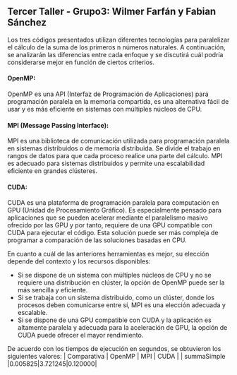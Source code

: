 ## Tercer Taller - Grupo3: Wilmer Farfán y Fabian Sánchez

Los tres códigos presentados utilizan diferentes tecnologías para paralelizar el cálculo de la suma de los primeros n números naturales. A continuación, se analizarán las diferencias entre cada enfoque y se discutirá cuál podría considerarse mejor en función de ciertos criterios.

#### **OpenMP:**
OpenMP es una API (Interfaz de Programación de Aplicaciones) para programación paralela en la memoria compartida, es una alternativa fácil de usar y es más eficiente en sistemas con múltiples núcleos de CPU.

#### **MPI (Message Passing Interface):**
MPI es una biblioteca de comunicación utilizada para programación paralela en sistemas distribuidos o de memoria distribuida. Se divide el trabajo en rangos de datos para que cada proceso realice una parte del cálculo. MPI es adecuado para sistemas distribuidos y permite una escalabilidad eficiente en grandes clústeres.

#### **CUDA:**
CUDA es una plataforma de programación paralela para computación en GPU (Unidad de Procesamiento Gráfico). Es especialmente pensado para aplicaciones que se pueden acelerar mediante el paralelismo masivo ofrecido por las GPU y por tanto, requiere de una GPU compatible con CUDA para ejecutar el código. Esta solución puede ser más compleja de programar a comparación de las soluciones basadas en CPU.

En cuanto a cuál de las anteriores herramientas es mejor, su elección depende del contexto y los recursos disponibles:
- Si se dispone de un sistema con múltiples núcleos de CPU y no se requiere una distribución en clúster, la opción de OpenMP puede ser la más sencilla y eficiente.
- Si se trabaja con un sistema distribuido, como un clúster, donde los procesos deben comunicarse entre sí, MPI es una elección adecuada y escalable.
- Si se dispone de una GPU compatible con CUDA y la aplicación es altamente paralela y adecuada para la aceleración de GPU, la opción de CUDA puede ofrecer el mayor rendimiento.

De acuerdo con los tiempos de ejecución en segundos, se obtuvieron los siguientes valores: 
| Comparativa | OpenMP | MPI | CUDA |
| summaSimple |0.005825|3.721245|0.120000|




